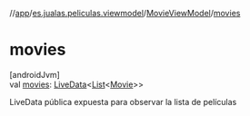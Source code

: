 //[app](../../../index.md)/[es.jualas.peliculas.viewmodel](../index.md)/[MovieViewModel](index.md)/[movies](movies.md)

# movies

[androidJvm]\
val [movies](movies.md): [LiveData](https://developer.android.com/reference/kotlin/androidx/lifecycle/LiveData.html)&lt;[List](https://kotlinlang.org/api/latest/jvm/stdlib/kotlin-stdlib/kotlin.collections/-list/index.html)&lt;[Movie](../../es.jualas.peliculas.data.model/-movie/index.md)&gt;&gt;

LiveData pública expuesta para observar la lista de películas
